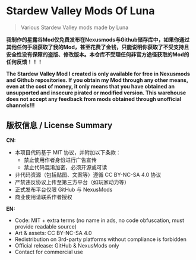 # Stardew Valley Mods Of Luna

> Various Stardew Valley mods made by Luna

**我制作的星露谷Mod仅免费发布在Nexusmods与Github储存库中，如果你通过其他任何手段获取了我的Mod，甚至花费了金钱，只能说明你获取了不受支持且安全性没有保障的盗版、修改版本。本仓库不受理任何非官方途径获取的Mod的任何反馈！！！**

**The Stardew Valley Mod I created is only available for free in Nexusmods and Github repositories. If you obtain my Mod through any other means, even at the cost of money, it only means that you have obtained an unsupported and insecure pirated or modified version. This warehouse does not accept any feedback from mods obtained through unofficial channels!!!**

## 版权信息 / License Summary

**CN:**
- 本项目代码基于 MIT 协议，并附加以下条款：
  - 禁止使用作者身份进行广告宣传
  - 禁止代码混淆加密，必须开源或可读
- 非代码资源（包括贴图、文案等）遵循 CC BY-NC-SA 4.0 协议
- 严禁违反协议上传至第三方平台（如玩家动力等）
- 正式发布平台仅限 GitHub 与 NexusMods
- 商业使用请联系作者授权

**EN:**  
- Code: MIT + extra terms (no name in ads, no code obfuscation, must provide readable source)  
- Art & assets: CC BY-NC-SA 4.0  
- Redistribution on 3rd-party platforms without compliance is forbidden  
- Official release: GitHub & NexusMods only  
- Contact for commercial use
